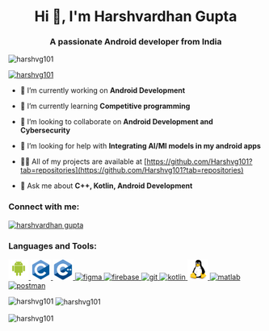 <h1 align="center">Hi 👋, I'm Harshvardhan Gupta</h1>
<h3 align="center">A passionate Android developer from India</h3>

<p align="left"> <img src="https://komarev.com/ghpvc/?username=harshvg101&label=Profile%20views&color=0e75b6&style=flat" alt="harshvg101" /> </p>

<p align="left"> <a href="https://github.com/ryo-ma/github-profile-trophy"><img src="https://github-profile-trophy.vercel.app/?username=harshvg101" alt="harshvg101" /></a> </p>

- 🔭 I’m currently working on **Android Development**

- 🌱 I’m currently learning **Competitive programming**

- 👯 I’m looking to collaborate on **Android Development and Cybersecurity**

- 🤝 I’m looking for help with **Integrating AI/Ml models in my android apps**

- 👨‍💻 All of my projects are available at [https://github.com/Harshvg101?tab=repositories](https://github.com/Harshvg101?tab=repositories)

- 💬 Ask me about **C++, Kotlin, Android Development**

<!-- - 📫 How to reach me **harshvg721@gmail.com** -->

<h3 align="left">Connect with me:</h3>
<p align="left">
<a href="https://www.linkedin.com/in/harshvardhangupta07/" target="blank"><img align="center" src="https://raw.githubusercontent.com/rahuldkjain/github-profile-readme-generator/master/src/images/icons/Social/linked-in-alt.svg" alt="harshvardhan gupta" height="30" width="40" /></a>
</p>

<h3 align="left">Languages and Tools:</h3>
<p align="left"> <a href="https://developer.android.com" target="_blank" rel="noreferrer"> <img src="https://raw.githubusercontent.com/devicons/devicon/master/icons/android/android-original-wordmark.svg" alt="android" width="40" height="40"/> </a> <a href="https://www.cprogramming.com/" target="_blank" rel="noreferrer"> <img src="https://raw.githubusercontent.com/devicons/devicon/master/icons/c/c-original.svg" alt="c" width="40" height="40"/> </a> <a href="https://www.w3schools.com/cpp/" target="_blank" rel="noreferrer"> <img src="https://raw.githubusercontent.com/devicons/devicon/master/icons/cplusplus/cplusplus-original.svg" alt="cplusplus" width="40" height="40"/> </a> <a href="https://www.figma.com/" target="_blank" rel="noreferrer"> <img src="https://www.vectorlogo.zone/logos/figma/figma-icon.svg" alt="figma" width="40" height="40"/> </a> <a href="https://firebase.google.com/" target="_blank" rel="noreferrer"> <img src="https://www.vectorlogo.zone/logos/firebase/firebase-icon.svg" alt="firebase" width="40" height="40"/> </a> <a href="https://git-scm.com/" target="_blank" rel="noreferrer"> <img src="https://www.vectorlogo.zone/logos/git-scm/git-scm-icon.svg" alt="git" width="40" height="40"/> </a> <a href="https://kotlinlang.org" target="_blank" rel="noreferrer"> <img src="https://www.vectorlogo.zone/logos/kotlinlang/kotlinlang-icon.svg" alt="kotlin" width="40" height="40"/> </a> <a href="https://www.linux.org/" target="_blank" rel="noreferrer"> <img src="https://raw.githubusercontent.com/devicons/devicon/master/icons/linux/linux-original.svg" alt="linux" width="40" height="40"/> </a> <a href="https://www.mathworks.com/" target="_blank" rel="noreferrer"> <img src="https://upload.wikimedia.org/wikipedia/commons/2/21/Matlab_Logo.png" alt="matlab" width="40" height="40"/> </a> <a href="https://postman.com" target="_blank" rel="noreferrer"> <img src="https://www.vectorlogo.zone/logos/getpostman/getpostman-icon.svg" alt="postman" width="40" height="40"/> </a> </p>

<p><img align="left" src="https://github-readme-stats.vercel.app/api/top-langs?username=harshvg101&show_icons=true&locale=en&layout=compact" alt="harshvg101" /></p>

<p>&nbsp;<img align="center" src="https://github-readme-stats.vercel.app/api?username=harshvg101&show_icons=true&locale=en" alt="harshvg101" /></p>

<p><img align="center" src="https://github-readme-streak-stats.herokuapp.com/?user=harshvg101&" alt="harshvg101" /></p>
